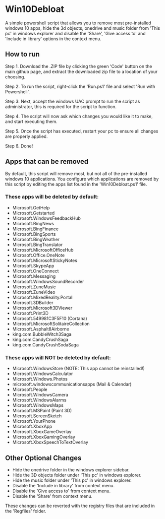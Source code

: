 # Win10Debloat
A simple powershell script that allows you to remove most pre-installed windows 10 apps, hide the 3d objects, onedrive and music folder from 'This pc' in windows explorer and disable the 'Share', 'Give access to' and 'Include in library' options in the context menu.

## How to run
Step 1. Download the .ZIP file by clicking the green 'Code' button on the main github page, and extract the downloaded zip file to a location of your choosing.

Step 2. To run the script, right-click the 'Run.ps1' file and select 'Run with Powershell'.

Step 3. Next, accept the windows UAC prompt to run the script as administrator, this is required for the script to function.

Step 4. The script will now ask which changes you would like it to make, and start executing them.

Step 5. Once the script has executed, restart your pc to ensure all changes are properly applied.

Step 6. Done!

## Apps that can be removed
By default, this script will remove most, but not all of the pre-installed windows 10 applications. You configure which applications are removed by this script by editing the apps list found in the 'Win10Debloat.ps1' file.

### These apps will be deleted by default:
- Microsoft.GetHelp
- Microsoft.Getstarted
- Microsoft.WindowsFeedbackHub
- Microsoft.BingNews
- Microsoft.BingFinance
- Microsoft.BingSports
- Microsoft.BingWeather
- Microsoft.BingTranslator
- Microsoft.MicrosoftOfficeHub
- Microsoft.Office.OneNote
- Microsoft.MicrosoftStickyNotes
- Microsoft.SkypeApp
- Microsoft.OneConnect
- Microsoft.Messaging
- Microsoft.WindowsSoundRecorder
- Microsoft.ZuneMusic
- Microsoft.ZuneVideo
- Microsoft.MixedReality.Portal
- Microsoft.3DBuilder
- Microsoft.Microsoft3DViewer
- Microsoft.Print3D
- Microsoft.549981C3F5F10 (Cortana)
- Microsoft.MicrosoftSolitaireCollection
- Microsoft.Asphalt8Airborne
- king.com.BubbleWitch3Saga
- king.com.CandyCrushSaga
- king.com.CandyCrushSodaSaga

### These apps will NOT be deleted by default:
- Microsoft.WindowsStore (NOTE: This app cannot be reinstalled!)
- Microsoft.WindowsCalculator
- Microsoft.Windows.Photos
- microsoft.windowscommunicationsapps (Mail & Calendar)
- Microsoft.People
- Microsoft.WindowsCamera
- Microsoft.WindowsAlarms
- Microsoft.WindowsMaps
- Microsoft.MSPaint (Paint 3D)
- Microsoft.ScreenSketch
- Microsoft.YourPhone
- Microsoft.XboxApp
- Microsoft.XboxGameOverlay
- Microsoft.XboxGamingOverlay
- Microsoft.XboxSpeechToTextOverlay

## Other Optional Changes
- Hide the onedrive folder in the windows explorer sidebar.
- Hide the 3D objects folder under 'This pc' in windows explorer.
- Hide the music folder under 'This pc' in windows explorer.
- Disable the 'Include in library' from context menu.
- Disable the 'Give access to' from context menu.
- Disable the 'Share' from context menu.

These changes can be reverted with the registry files that are included in the 'Regfiles' folder.
